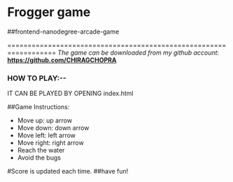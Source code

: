 # Frogger game

##frontend-nanodegree-arcade-game

==================================================================
*The game can be downloaded from my github account*:
**https://github.com/CHIRAGCHOPRA**

### HOW TO PLAY:--
IT CAN BE PLAYED BY OPENING index.html

##Game Instructions:
* Move up: up arrow
* Move down: down arrow
* Move left: left arrow
* Move right: right arrow
* Reach the water
* Avoid the bugs

#Score is updated each time.
##have fun!
